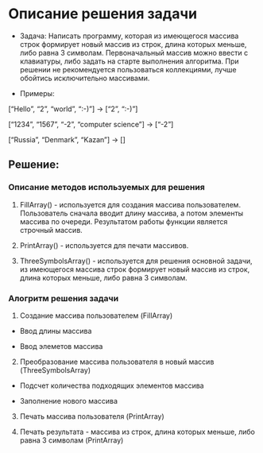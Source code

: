 # Описание решения задачи

* Задача: 
Написать программу, которая из имеющегося массива строк формирует новый массив из строк, длина которых меньше, либо равна 3 символам. Первоначальный массив можно ввести с клавиатуры, либо задать на старте выполнения алгоритма. При решении не рекомендуется пользоваться коллекциями, лучше обойтись исключительно массивами.

* Примеры:

[“Hello”, “2”, “world”, “:-)”] → [“2”, “:-)”]

[“1234”, “1567”, “-2”, “computer science”] → [“-2”]

[“Russia”, “Denmark”, “Kazan”] → []

## Решение:

### Описание методов используемых для решения

1. FillArray() - используется для создания массива пользователем. Пользователь сначала вводит длину массива, а потом элементы массива по очереди. Результатом работы функции является строчный массив.

2. PrintArray() - используется для печати массивов.

3. ThreeSymbolsArray() - используется для решения основной задачи, из имеющегося массива строк формирует новый массив из строк, длина которых меньше, либо равна 3 символам.

### Алогритм решения задачи

1. Создание массива пользователем (FillArray)

* Ввод длины массива

* Ввод элеметов массива

2. Преобразование массива пользователя в новый массив (ThreeSymbolsArray)

* Подсчет количества подходящих элементов массива

* Заполнение нового массива

3. Печать массива пользователя (PrintArray)

4. Печать результата - массива из строк, длина которых меньше, либо равна 3 символам (PrintArray)

